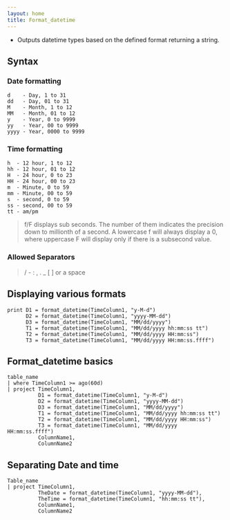 ```yaml
---
layout: home
title: Format_datetime
---
```


- Outputs datetime types based on the defined format returning a string.

## Syntax

### Date formatting

```
d    - Day, 1 to 31
dd   - Day, 01 to 31
M    - Month, 1 to 12
MM   - Month, 01 to 12
y    - Year, 0 to 9999
yy   - Year, 00 to 9999
yyyy - Year, 0000 to 9999
```

### Time formatting

```
h  - 12 hour, 1 to 12
hh - 12 hour, 01 to 12
H  - 24 hour, 0 to 23
HH - 24 hour, 00 to 23
m  - Minute, 0 to 59
mm - Minute, 00 to 59
s  - second, 0 to 59
ss - second, 00 to 59
tt - am/pm
```

>f/F displays sub seconds. The number of them indicates the precision down to millionth of a second. A lowercase f will always display a 0, where uppercase F will display only if there is a subsecond value.

### Allowed Separators

> / \- : , . _ [ ] or a space

## Displaying various formats

```KQL
print D1 = format_datetime(TimeColumn1, "y-M-d")
      D2 = format_datetime(TimeColumn1, "yyyy-MM-dd")
      D3 = format_datetime(TimeColumn1, "MM/dd/yyyy")
      T1 = format_datetime(TimeColumn1, "MM/dd/yyyy hh:mm:ss tt")
      T2 = format_datetime(TimeColumn1, "MM/dd/yyyy HH:mm:ss")
      T3 = format_datetime(TimeColumn1, "MM/dd/yyyy HH:mm:ss.ffff")
```

## Format_datetime basics

```KQL
table_name
| where TimeColumn1 >= ago(60d)
| project TimeColumn1,
          D1 = format_datetime(TimeColumn1, "y-M-d")
          D2 = format_datetime(TimeColumn1, "yyyy-MM-dd")
          D3 = format_datetime(TimeColumn1, "MM/dd/yyyy")
          T1 = format_datetime(TimeColumn1, "MM/dd/yyyy hh:mm:ss tt")
          T2 = format_datetime(TimeColumn1, "MM/dd/yyyy HH:mm:ss")
          T3 = format_datetime(TimeColumn1, "MM/dd/yyyy HH:mm:ss.ffff")
          ColumnName1,
          ColumnName2
```

## Separating Date and time

```KQL
Table_name
| project TimeColumn1,
          TheDate = format_datetime(TimeColumn1, "yyyy-MM-dd"),
          TheTime = format_datetime(TimeColumn1, "hh:mm:ss tt"),
          ColumnName1,
          ColumnName2
```